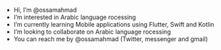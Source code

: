 - Hi, I’m @ossamahmad
- I’m interested in Arabic language rocessing
- I’m currently learning Mobile applications using Flutter, Swift and Kotlin
- I’m looking to collaborate on Arabic language rocessing
- You can reach me by @ossamahmad (Twitter, messenger and gmail)

<!---
ossamahmad/ossamahmad is a ✨ special ✨ repository because its `README.md` (this file) appears on your GitHub profile.
You can click the Preview link to take a look at your changes.
--->
